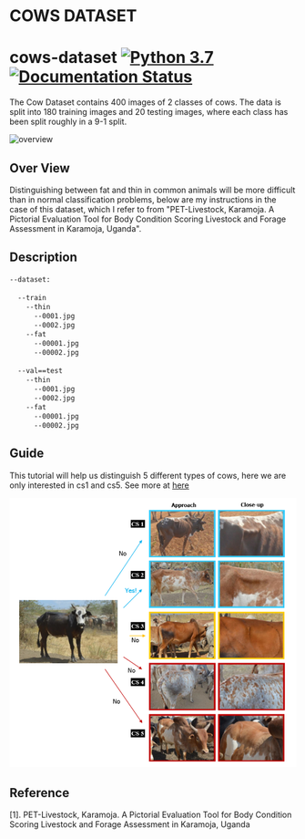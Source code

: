 ﻿# COWS DATASET


# cows-dataset [![Python 3.7](https://img.shields.io/badge/python-3.7-blue.svg)](https://www.python.org/downloads/release/python-370/) [![Documentation Status](https://readthedocs.org/projects/keras-ocr/badge/?version=latest)](https://github.com/nguyentruonglau)

 The Cow Dataset contains 400 images of 2 classes of cows. The data is split into 180 training images and 20 testing images, where each class has been split roughly in a 9-1 split.

![overview](https://github.com/nguyentruonglau/Famous-Voice/blob/main/image/data.png  "STANFORD CARS DATASET")

## Over View

Distinguishing between fat and thin in common animals will be more difficult than in normal classification problems, below are my instructions in the case of this dataset, which I refer to from "PET-Livestock, Karamoja. A Pictorial Evaluation Tool for Body Condition Scoring Livestock and Forage Assessment in Karamoja, Uganda".

## Description

``` 
--dataset:

  --train
    --thin
      --0001.jpg
      --0002.jpg
    --fat
      --00001.jpg
      --00002.jpg
      
  --val==test
    --thin
      --0001.jpg
      --0002.jpg
    --fat
      --00001.jpg
      --00002.jpg
```

## Guide

This tutorial will help us distinguish 5 different types of cows, here we are only interested in cs1 and cs5. See more at [here](https://github.com/nguyentruonglau/cows-dataset/blob/main/images/cs15.png)

![](https://github.com/nguyentruonglau/cows-dataset/blob/main/images/cs.png)

## Reference
[1]. PET-Livestock, Karamoja. A Pictorial Evaluation Tool for Body Condition Scoring Livestock and Forage Assessment in Karamoja, Uganda

